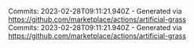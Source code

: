 Commits: 2023-02-28T09:11:21.940Z - Generated via https://github.com/marketplace/actions/artificial-grass
<br>
Commits: 2023-02-28T09:11:21.940Z - Generated via https://github.com/marketplace/actions/artificial-grass
<br>
